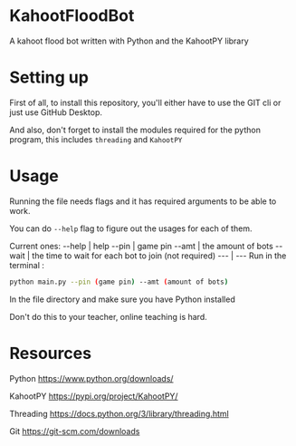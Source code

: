 # KahootFloodBot
A kahoot flood bot written with Python and the KahootPY library


# Setting up

First of all, to install this repository, you'll either have to use the GIT cli or just use GitHub Desktop.

And also, don't forget to install the modules required for the python program, this includes `threading` and `KahootPY`

# Usage

Running the file needs flags and it has required arguments to be able to work.

You can do `--help` flag to figure out the usages for each of them.

Current ones:
--help | help
--pin | game pin
--amt | the amount of bots
--wait | the time to wait for each bot to join (not required)
--- | ---
Run in the terminal :
```bash
python main.py --pin (game pin) --amt (amount of bots)
```
In the file directory and make sure you have Python installed

Don't do this to your teacher, online teaching is hard.

# Resources

Python https://www.python.org/downloads/

KahootPY https://pypi.org/project/KahootPY/

Threading https://docs.python.org/3/library/threading.html

Git https://git-scm.com/downloads
